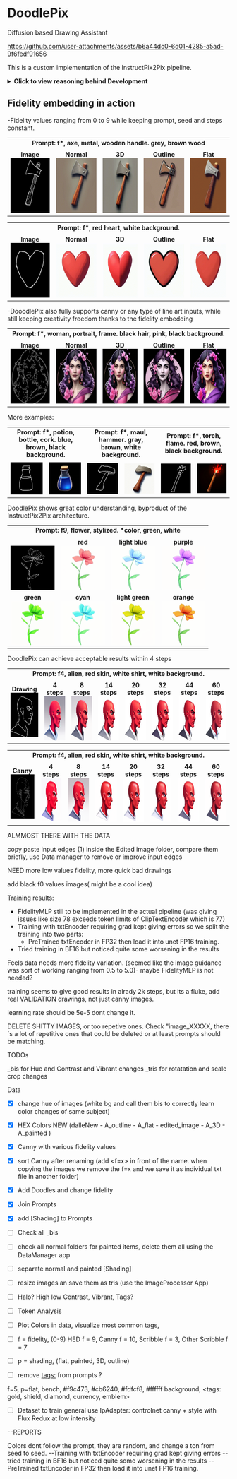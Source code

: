 # DoodlePix
Diffusion based Drawing Assistant


https://github.com/user-attachments/assets/b6a44dc0-6d01-4285-a5ad-9f6fedf91656


This is a custom implementation of the InstructPix2Pix pipeline.

<details>
  <summary><strong>Click to view reasoning behind Development</strong></summary>
  Objective is to analyze the subtle difference between canny edges and hand-made drawings.

  
  While the first just extracts precisely the most prominent lines in an image,
  drawings are made with intention, a few squiggly lines placed in the right place can deliver a much better idea of what's being represented in the image:
  
  <table>
    <tr>
      <td style="text-align: center;">
        <strong>Drawing</strong><br>
        <img src="assets/alien/alienDrawing.png" alt="Drawing" width="240" height="240">
      </td>
      <td style="text-align: center;">
        <strong>Canny</strong><br>
        <img src="assets/alien/alienCanny.png" alt="Canny" width="240" height="240">
      </td>
    </tr>
  </table>
  
  To address this I train a Fidelity embedding to inject an explicit fidelity signal to the Unet that learns how to modulate its denoising behaviour accordingly.
  
  The FidelityMLP ranges from 0 to 9, (f0-f9), allowing the user to choose how much the model should "correct" their drawing.
  
  The InstructPix2Pix pipeline already supports an ImageGuidance factor, that can be passed during inference to control how much the model should follow the Image Input; 
  
  but this results only in higher values following TOO Much the drawing input, 
  while lower values completely lose composition and its nuisances.
    
</details>

## Fidelity embedding in action

-Fidelity values ranging from 0 to 9 while keeping prompt, seed and steps constant.
<table>
  <tr>
    <td colspan="5" style="text-align: center; font-weight: bold; padding-bottom: 8px;">
      Prompt: f*, axe, metal, wooden handle. grey, brown wood
    </td>
  </tr>
  <tr>
    <td style="text-align: center;">
      <strong>Image</strong><br>
      <img src="assets/axe.png" alt="Image" width="124" height="124">
    </td>
    <td style="text-align: center;">
      <strong>Normal</strong><br>
      <img src="assets/AxeNormal.gif" alt="Normal" width="124" height="124">
    </td>
    <td style="text-align: center;">
      <strong>3D</strong><br>
      <img src="assets/Axe3D.gif" alt="3D" width="124" height="124">
    </td>
    <td style="text-align: center;">
      <strong>Outline</strong><br>
      <img src="assets/AxeOutline.gif" alt="Outline" width="124" height="124">
    </td>
    <td style="text-align: center;">
      <strong>Flat</strong><br>
      <img src="assets/AxeFlat.gif" alt="Flat" width="124" height="124">
    </td>
  </tr>
</table>
<table>
  <tr>
    <td colspan="5" style="text-align: center; font-weight: bold; padding-bottom: 8px;">
      Prompt: f*, red heart, white background.
    </td>
  </tr>
  <tr>
    <td style="text-align: center;">
      <strong>Image</strong><br>
      <img src="assets/heart.png" alt="Image" width="124" height="124">
    </td>
    <td style="text-align: center;">
      <strong>Normal</strong><br>
      <img src="assets/Heart.gif" alt="Normal" width="124" height="124">
    </td>
    <td style="text-align: center;">
      <strong>3D</strong><br>
      <img src="assets/Heart3D.gif" alt="3D" width="124" height="124">
    </td>
    <td style="text-align: center;">
      <strong>Outline</strong><br>
      <img src="assets/HeartOutline.gif" alt="Outline" width="124" height="124">
    </td>
    <td style="text-align: center;">
      <strong>Flat</strong><br>
      <img src="assets/HeartFlat.gif" alt="Flat" width="124" height="124">
    </td>
  </tr>
</table>

-DooodlePix also fully supports canny or any type of line art inputs, while still keeping creativity freedom thanks to the fidelity embedding

<table>
  <tr>
    <td colspan="5" style="text-align: center; font-weight: bold; padding-bottom: 8px;">
      Prompt: f*, woman, portrait, frame. black hair, pink, black background.
    </td>
  </tr>
  <tr>
    <td style="text-align: center;">
      <strong>Image</strong><br>
      <img src="assets/woman.png" alt="Image" width="124" height="124">
    </td>
    <td style="text-align: center;">
      <strong>Normal</strong><br>
      <img src="assets/WomanNormal.gif" alt="Normal" width="124" height="124">
    </td>
    <td style="text-align: center;">
      <strong>3D</strong><br>
      <img src="assets/Woman3D.gif" alt="3D" width="124" height="124">
    </td>
    <td style="text-align: center;">
      <strong>Outline</strong><br>
      <img src="assets/WomanOutline.gif" alt="Outline" width="124" height="124">
    </td>
    <td style="text-align: center;">
      <strong>Flat</strong><br>
      <img src="assets/WomanFlat.gif" alt="Flat" width="124" height="124">
    </td>
  </tr>
</table>

More examples:


<table style="width: 100%; table-layout: fixed;">
  <tr>
    <td colspan="2" style="text-align: center; font-weight: bold; font-size: 0.9rem; padding-bottom: 8px;">
      Prompt: f*, potion, bottle, cork. blue, brown, black background.
    </td>
    <td colspan="2" style="text-align: center; font-weight: bold; font-size: 0.9rem; padding-bottom: 8px;">
      Prompt: f*, maul, hammer. gray, brown, white background.
    </td>
    <td colspan="2" style="text-align: center; font-weight: bold; font-size: 0.9rem; padding-bottom: 8px;">
      Prompt: f*, torch, flame. red, brown, black background.
    </td>
  </tr>
  <tr>
    <td style="text-align: center;">
      <img src="assets/potion.png" alt="Potion Image" style="width: 100%; max-width: 150px; height: auto; object-fit: contain;">
    </td>
    <td style="text-align: center;">
      <img src="assets/PotionSingle.gif" alt="Potion Normal" style="width: 100%; max-width: 150px; height: auto; object-fit: contain;">
    </td>
    <td style="text-align: center;">
      <img src="assets/maul.png" alt="Maul Image" style="width: 100%; max-width: 150px; height: auto; object-fit: contain;">
    </td>
    <td style="text-align: center;">
      <img src="assets/maulNormal.gif" alt="Maul Normal" style="width: 100%; max-width: 150px; height: auto; object-fit: contain;">
    </td>
    <td style="text-align: center;">
      <img src="assets/torch.png" alt="Torch Image" style="width: 100%; max-width: 150px; height: auto; object-fit: contain;">
    </td>
    <td style="text-align: center;">
      <img src="assets/TorchSingle.gif" alt="Torch Normal" style="width: 100%; max-width: 150px; height: auto; object-fit: contain;">
    </td>
  </tr>
</table>


DoodlePix shows great color understanding, byproduct of the InstructPix2Pix architecture.

<table>
  <tr>
    <td colspan="8" style="text-align: center; font-weight: bold; padding-bottom: 8px;">
      Prompt: f9, flower, stylized. *color, green, white
    </td>
  </tr>
  <tr>
    <td style="text-align: center;">
      <strong></strong><br>
      <img src="assets/flowerInput.png" alt="Image" width="100" height="100">
    </td>
    <td style="text-align: center;">
      <strong>red</strong><br>
      <img src="assets/flower2.png" alt="Normal" width="100" height="100">
    </td>
    <td style="text-align: center;">
      <strong>light blue</strong><br>
      <img src="assets/flower3.png" alt="3D" width="100" height="100">
    </td>
    <td style="text-align: center;">
      <strong>purple</strong><br>
      <img src="assets/flower4.png" alt="Outline" width="100" height="100">
    </td>
  </tr>
  <tr>
    <td style="text-align: center;">
      <strong>green</strong><br>
      <img src="assets/flower1.png" alt="Flat" width="100" height="100">
    </td>
    <td style="text-align: center;">
      <strong>cyan</strong><br>
      <img src="assets/flower6.png" alt="Flat" width="100" height="100">
    </td>
    <td style="text-align: center;">
      <strong>light green</strong><br>
      <img src="assets/flower7.png" alt="Flat" width="100" height="100">
    </td>
    <td style="text-align: center;">
      <strong>orange</strong><br>
      <img src="assets/flower8.png" alt="Flat" width="100" height="100">
    </td>
  </tr>
</table>


DoodlePix can achieve acceptable results within 4 steps

<table>
  <tr>
    <td colspan="8" style="text-align: center; font-weight: bold; padding-bottom: 8px;">
      Prompt: f4, alien, red skin, white shirt, white background.
    </td>
  </tr>
  <tr>
    <td style="text-align: center;">
      <strong>Drawing</strong><br>
      <img src="assets/alien/alienDrawing.png" alt="Image" width="100" height="100">
    </td>
    <td style="text-align: center;">
      <strong>4 steps</strong><br>
      <img src="assets/alien/AlienD_4steps.png" alt="Image" width="100" height="100">
    </td>
    <td style="text-align: center;">
      <strong>8 steps</strong><br>
      <img src="assets/alien/AlienD_8steps.png" alt="Image" width="100" height="100">
    </td>
    <td style="text-align: center;">
      <strong>14 steps</strong><br>
      <img src="assets/alien/AlienD_14steps.png" alt="Image" width="100" height="100">
    </td>
    <td style="text-align: center;">
      <strong>20 steps</strong><br>
      <img src="assets/alien/AlienD_20steps.png" alt="Image" width="100" height="100">
    </td>
    <td style="text-align: center;">
      <strong>32 steps</strong><br>
      <img src="assets/alien/AlienD_32steps.png" alt="Image" width="100" height="100">
    </td>
    <td style="text-align: center;">
      <strong>44 steps</strong><br>
      <img src="assets/alien/AlienD_44steps.png" alt="Image" width="100" height="100">
    </td>
    <td style="text-align: center;">
      <strong>60 steps</strong><br>
      <img src="assets/alien/AlienD_60steps.png" alt="Image" width="100" height="100">
    </td>
    
  </tr>
</table>

<table>
  <tr>
    <td colspan="8" style="text-align: center; font-weight: bold; padding-bottom: 8px;">
      Prompt: f4, alien, red skin, white shirt, white background.
    </td>
  </tr>
  <tr>
    <td style="text-align: center;">
      <strong>Canny</strong><br>
      <img src="assets/alien/alienCanny.png" alt="Image" width="100" height="100">
    </td>
    <td style="text-align: center;">
      <strong>4 steps</strong><br>
      <img src="assets/alien/AlienC_4steps.png" alt="Image" width="100" height="100">
    </td>
    <td style="text-align: center;">
      <strong>8 steps</strong><br>
      <img src="assets/alien/AlienC_8steps.png" alt="Image" width="100" height="100">
    </td>
    <td style="text-align: center;">
      <strong>14 steps</strong><br>
      <img src="assets/alien/AlienC_14steps.png" alt="Image" width="100" height="100">
    </td>
    <td style="text-align: center;">
      <strong>20 steps</strong><br>
      <img src="assets/alien/AlienC_20steps.png" alt="Image" width="100" height="100">
    </td>
    <td style="text-align: center;">
      <strong>32 steps</strong><br>
      <img src="assets/alien/AlienC_32steps.png" alt="Image" width="100" height="100">
    </td>
    <td style="text-align: center;">
      <strong>44 steps</strong><br>
      <img src="assets/alien/AlienC_44steps.png" alt="Image" width="100" height="100">
    </td>
    <td style="text-align: center;">
      <strong>60 steps</strong><br>
      <img src="assets/alien/AlienC_60steps.png" alt="Image" width="100" height="100">
    </td>
    
  </tr>
</table>






ALMMOST THERE WITH THE DATA

copy paste input edges (1) inside the Edited image folder, 
compare them briefly, use Data manager to remove or improve input edges

NEED more low values fidelity, more quick bad drawings

add black f0 values images( might be a cool idea)


Training results:
- FidelityMLP still to be implemented in the actual pipeline (was giving issues like size 78 exceeds token limits of ClipTextEncoder which is 77)
- Training with txtEncoder requiring grad kept giving errors so we split the training into two parts:
    - PreTrained txtEncoder in FP32 then load it into unet FP16 training.
- Tried training in BF16 but noticed quite some worsening in the results

Feels data needs more fidelity variation. (seemed like the image guidance was sort of working ranging from 0.5 to 5.0)- maybe FidelityMLP is not needed?

training seems to give good results in alrady 2k steps, but its a fluke, add real VALIDATION drawings, not just canny images.

learning rate should be 5e-5 dont change it.

DELETE SHITTY IMAGES, or too repetive ones.
Check "image_XXXXX, there´s a lot of repetitive ones that could be deleted or at least prompts should be matching.



TODOs

_bis for Hue and Contrast and Vibrant changes
_tris for rotatation and scale crop changes

Data

- [x] change hue of images (white bg and call them bis to correctly learn color changes of same subject)
- [x] HEX Colors NEW (dalleNew - A_outline - A_flat - edited_image - A_3D - A_painted )
- [x] Canny with various fidelity values
- [x] sort Canny after renaming (add <f=x> in front of the name. when copying the images we remove the f=x and we save it as individual txt file in another folder)
- [X] Add Doodles and change fidelity
- [X] Join Prompts
- [X] add [Shading] to Prompts
- [ ] Check all _bis

- [ ] check all normal folders for painted items, delete them all using the DataManager app
- [ ] separate normal and painted [Shading]
- [ ] resize images an save them as tris (use the ImageProcessor App)

- [ ] Halo? High low Contrast, Vibrant, Tags?
- [ ] Token Analysis
- [ ] Plot Colors in data, visualize most common tags, 
- [ ] f = fidelity, (0-9) HED f = 9, Canny f = 10, Scribble f = 3, Other Scribble f = 7
- [ ] p = shading, (flat, painted, 3D, outline)
- [ ] remove <tags:> from prompts ?

f=5, p=flat, bench, #f9c473, #cb6240, #fdfcf8, #ffffff background, <tags: gold, shield, diamond, currency, emblem>

- [ ] Dataset to train general use IpAdapter: controlnet canny + style with Flux Redux at low intensity

--REPORTS

Colors dont follow the prompt, they are random, and change a ton from seed to seed.
--Training with txtEncoder requiring grad kept giving errors
--tried training in BF16 but noticed quite some worsening in the results
--PreTrained txtEncoder in FP32 then load it into unet FP16 training.
